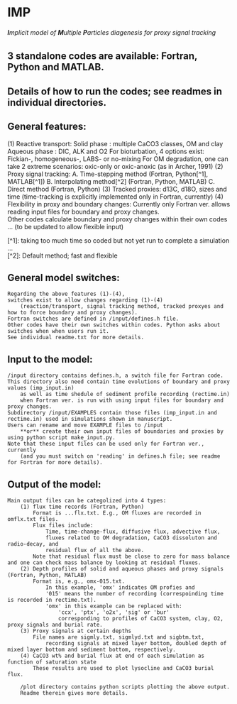 # IMP 
###### **I**mplicit model of **M**ultiple **P**articles diagenesis for proxy signal tracking

## 3 standalone codes are available: Fortran, Python and MATLAB.
## Details of how to run the codes; see readmes in individual directories. 

## General features:
(1) Reactive transport: 
    Solid phase   : multiple CaCO3 classes, OM and clay 
    Aqueous phase : DIC, ALK and O2 
    For bioturbation, 4 options exist:
        Fickian-, homogeneous-, LABS- or no-mixing
    For OM degradation, one can take 2 extreme scenarios:
        oxic-only or oxic-anoxic (as in Archer, 1991) 
(2) Proxy signal tracking:
    A. Time-stepping method (Fortran, Python\[^1], MATLAB\[^1])
    B. Interpolating method\[^2] (Fortran, Python, MATLAB)
    C. Direct method (Fortran, Python) 
(3) Tracked proxies:
    d13C, d18O, sizes and time (time-tracking is explicitly implemented only in Fortran, currently)
(4) Flexibility in proxy and boundary changes: 
    Currently only Fortran ver. allows reading input files 
        for boundary and proxy changes.  
    Other codes calculate boundary and proxy changes within their own codes ... (to be updated to allow flexible input) 
     
\[^1]: taking too much time so coded but not yet run to complete a simulation ...  
\[^2]: Default method; fast and flexible 
 
## General model switches: 
    Regarding the above features (1)-(4), 
    switches exist to allow changes regarding (1)-(4)
        (reaction/transport, signal tracking method, tracked proxyes and how to force boundary and proxy changes). 
    Fortran switches are defined in /input/defines.h file. 
    Other codes have their own switches within codes. Python asks about switches when when users run it.
    See individual readme.txt for more details.

## Input to the model:
    /input directory contains defines.h, a switch file for Fortran code. 
    This directory also need contain time evolutions of boundary and proxy values (imp_input.in) 
        as well as time shedule of sediment profile recording (rectime.in) 
        when Fortran ver. is run with using input files for boundary and proxy changes. 
    Subdirectory /input/EXAMPLES contain those files (imp_input.in and rectime.in) used in simulations shown in manuscript. 
    Users can rename and move EXAMPLE files to /input 
        **or** create their own input files of boundaries and proxies by using python script make_input.py. 
    Note that these input files can be used only for Fortran ver., currently 
        (and you must switch on 'reading' in defines.h file; see readme for Fortran for more details). 
        
## Output of the model:
    Main output files can be categolized into 4 types:
        (1) flux time records (Fortran, Python) 
            Format is ...flx.txt. E.g., OM fluxes are recorded in omflx.txt files. 
            Flux files include:
                Time, time-change-flux, diffusive flux, advective flux, 
                fluxes related to OM degradation, CaCO3 dissoluton and radio-decay, and 
                residual flux of all the above. 
            Note that residual flux must be close to zero for mass balance and one can check mass balance by looking at residual fluxes. 
        (2) Depth profiles of solid and aqueous phases and proxy signals (Fortran, Python, MATLAB)
            Format is, e.g., omx-015.txt. 
                In this example, 'omx' indicates OM profies and 
                '015' means the number of recording (correspoinding time is recorded in rectime.txt). 
                'omx' in this example can be replaced with: 
                    'ccx', 'ptx', 'o2x', 'sig' or 'bur'
                    corresponding to profiles of CaCO3 system, clay, O2, proxy signals and burial rate.
        (3) Proxy signals at certain depths
            File names are sigmly.txt, sigmlyd.txt and sigbtm.txt, 
                recording signals at mixed layer bottom, doubled depth of mixed layer bottom and sediment bottom, respectively. 
        (4) CaCO3 wt% and burial flux at end of each simulation as function of saturation state
            These results are used to plot lysocline and CaCO3 burial flux. 
        
        /plot directory contains python scripts plotting the above output.
        Readme therein gives more details. 
